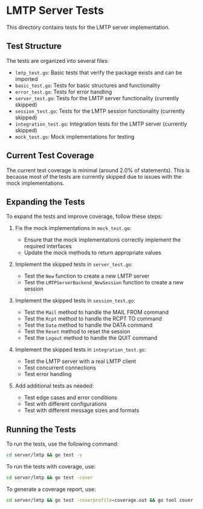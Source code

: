 # LMTP Server Tests

This directory contains tests for the LMTP server implementation.

## Test Structure

The tests are organized into several files:

- `lmtp_test.go`: Basic tests that verify the package exists and can be imported
- `basic_test.go`: Tests for basic structures and functionality
- `error_test.go`: Tests for error handling
- `server_test.go`: Tests for the LMTP server functionality (currently skipped)
- `session_test.go`: Tests for the LMTP session functionality (currently skipped)
- `integration_test.go`: Integration tests for the LMTP server (currently skipped)
- `mock_test.go`: Mock implementations for testing

## Current Test Coverage

The current test coverage is minimal (around 2.0% of statements). This is because most of the tests are currently skipped due to issues with the mock implementations.

## Expanding the Tests

To expand the tests and improve coverage, follow these steps:

1. Fix the mock implementations in `mock_test.go`:
   - Ensure that the mock implementations correctly implement the required interfaces
   - Update the mock methods to return appropriate values

2. Implement the skipped tests in `server_test.go`:
   - Test the `New` function to create a new LMTP server
   - Test the `LMTPServerBackend_NewSession` function to create a new session

3. Implement the skipped tests in `session_test.go`:
   - Test the `Mail` method to handle the MAIL FROM command
   - Test the `Rcpt` method to handle the RCPT TO command
   - Test the `Data` method to handle the DATA command
   - Test the `Reset` method to reset the session
   - Test the `Logout` method to handle the QUIT command

4. Implement the skipped tests in `integration_test.go`:
   - Test the LMTP server with a real LMTP client
   - Test concurrent connections
   - Test error handling

5. Add additional tests as needed:
   - Test edge cases and error conditions
   - Test with different configurations
   - Test with different message sizes and formats

## Running the Tests

To run the tests, use the following command:

```bash
cd server/lmtp && go test -v
```

To run the tests with coverage, use:

```bash
cd server/lmtp && go test -cover
```

To generate a coverage report, use:

```bash
cd server/lmtp && go test -coverprofile=coverage.out && go tool cover -html=coverage.out
